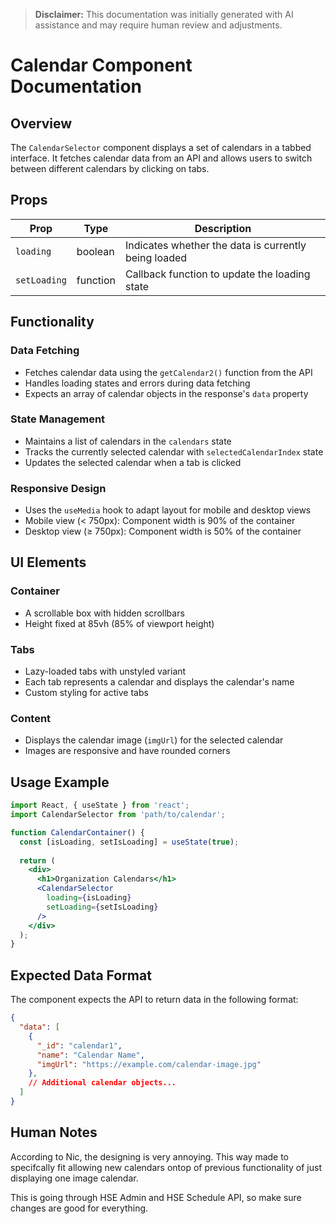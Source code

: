 > **Disclaimer:** This documentation was initially generated with AI assistance and may require human review and adjustments.

# Calendar Component Documentation

## Overview
The `CalendarSelector` component displays a set of calendars in a tabbed interface. It fetches calendar data from an API and allows users to switch between different calendars by clicking on tabs.

## Props

| Prop | Type | Description |
|------|------|-------------|
| `loading` | boolean | Indicates whether the data is currently being loaded |
| `setLoading` | function | Callback function to update the loading state |

## Functionality

### Data Fetching
- Fetches calendar data using the `getCalendar2()` function from the API
- Handles loading states and errors during data fetching
- Expects an array of calendar objects in the response's `data` property

### State Management
- Maintains a list of calendars in the `calendars` state
- Tracks the currently selected calendar with `selectedCalendarIndex` state
- Updates the selected calendar when a tab is clicked

### Responsive Design
- Uses the `useMedia` hook to adapt layout for mobile and desktop views
- Mobile view (< 750px): Component width is 90% of the container
- Desktop view (≥ 750px): Component width is 50% of the container

## UI Elements

### Container
- A scrollable box with hidden scrollbars
- Height fixed at 85vh (85% of viewport height)

### Tabs
- Lazy-loaded tabs with unstyled variant
- Each tab represents a calendar and displays the calendar's name
- Custom styling for active tabs

### Content
- Displays the calendar image (`imgUrl`) for the selected calendar
- Images are responsive and have rounded corners

## Usage Example

```jsx
import React, { useState } from 'react';
import CalendarSelector from 'path/to/calendar';

function CalendarContainer() {
  const [isLoading, setIsLoading] = useState(true);
  
  return (
    <div>
      <h1>Organization Calendars</h1>
      <CalendarSelector 
        loading={isLoading} 
        setLoading={setIsLoading} 
      />
    </div>
  );
}
```

## Expected Data Format

The component expects the API to return data in the following format:

```json
{
  "data": [
    {
      "_id": "calendar1",
      "name": "Calendar Name",
      "imgUrl": "https://example.com/calendar-image.jpg"
    },
    // Additional calendar objects...
  ]
}
```

## Human Notes

According to Nic, the designing is very annoying. This way made to specifcally fit allowing new calendars ontop of previous functionality of just displaying one image calendar. 

This is going through HSE Admin and HSE Schedule API, so make sure changes are good for everything. 